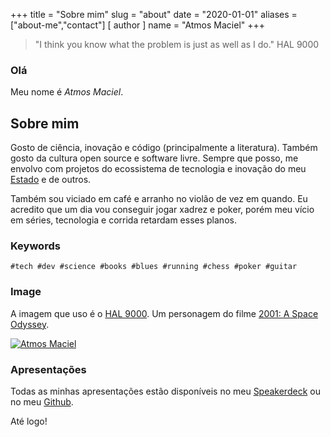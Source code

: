 +++
title = "Sobre mim"
slug = "about"
date = "2020-01-01"
aliases = ["about-me","contact"]
[ author ]
  name = "Atmos Maciel"
+++

> "I think you know what the problem is just as well as I do." HAL 9000

### Olá

Meu nome é *Atmos Maciel*.

## Sobre mim

Gosto de ciência, inovação e código (principalmente a literatura). Também gosto da cultura open source e software livre. Sempre que posso, me envolvo com projetos do ecossistema de tecnologia e inovação do meu [Estado](https://en.wikipedia.org/wiki/Maranh%C3%A3o) e de outros.

Também sou viciado em café e arranho no violão de vez em quando. Eu acredito que um dia vou conseguir jogar xadrez e poker, porém meu vício em séries, tecnologia e corrida retardam esses planos.

### Keywords

`#tech #dev #science #books #blues #running #chess #poker #guitar`

### Image

A imagem que uso é o [HAL 9000](https://en.wikipedia.org/wiki/HAL_9000). Um personagem do filme [2001: A Space Odyssey](https://en.wikipedia.org/wiki/2001:_A_Space_Odyssey_(film)).

[![Atmos Maciel](http://2.gravatar.com/avatar/28b2b0aa5e69438a0856a13a44b28c20)](http://en.gravatar.com/atmosmps "Atmos Maciel")

### Apresentações

Todas as minhas apresentações estão disponíveis no meu [Speakerdeck](https://speakerdeck.com/atmosmaciel) ou no meu [Github](https://github.com/atmosmps).

Até logo!
